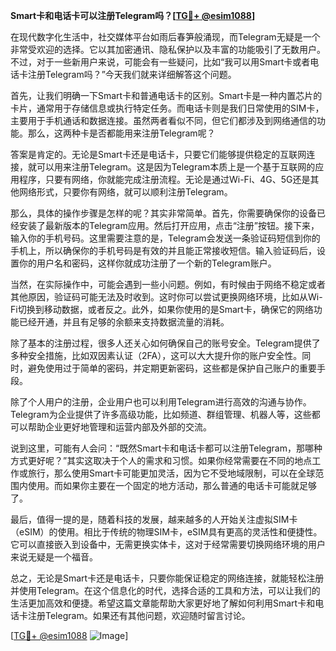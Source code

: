 **Smart卡和电话卡可以注册Telegram吗？[[TG💪+ @esim1088](https://t.me/s/esim1088)]**

在现代数字化生活中，社交媒体平台如雨后春笋般涌现，而Telegram无疑是一个非常受欢迎的选择。它以其加密通讯、隐私保护以及丰富的功能吸引了无数用户。不过，对于一些新用户来说，可能会有一些疑问，比如“我可以用Smart卡或者电话卡注册Telegram吗？”今天我们就来详细解答这个问题。

首先，让我们明确一下Smart卡和普通电话卡的区别。Smart卡是一种内置芯片的卡片，通常用于存储信息或执行特定任务。而电话卡则是我们日常使用的SIM卡，主要用于手机通话和数据连接。虽然两者看似不同，但它们都涉及到网络通信的功能。那么，这两种卡是否都能用来注册Telegram呢？

答案是肯定的。无论是Smart卡还是电话卡，只要它们能够提供稳定的互联网连接，就可以用来注册Telegram。这是因为Telegram本质上是一个基于互联网的应用程序，只要有网络，你就能完成注册流程。无论是通过Wi-Fi、4G、5G还是其他网络形式，只要你有网络，就可以顺利注册Telegram。

那么，具体的操作步骤是怎样的呢？其实非常简单。首先，你需要确保你的设备已经安装了最新版本的Telegram应用。然后打开应用，点击“注册”按钮。接下来，输入你的手机号码。这里需要注意的是，Telegram会发送一条验证码短信到你的手机上，所以确保你的手机号码是有效的并且能正常接收短信。输入验证码后，设置你的用户名和密码，这样你就成功注册了一个新的Telegram账户。

当然，在实际操作中，可能会遇到一些小问题。例如，有时候由于网络不稳定或者其他原因，验证码可能无法及时收到。这时你可以尝试更换网络环境，比如从Wi-Fi切换到移动数据，或者反之。此外，如果你使用的是Smart卡，确保它的网络功能已经开通，并且有足够的余额来支持数据流量的消耗。

除了基本的注册过程，很多人还关心如何确保自己的账号安全。Telegram提供了多种安全措施，比如双因素认证（2FA），这可以大大提升你的账户安全性。同时，避免使用过于简单的密码，并定期更新密码，这些都是保护自己账户的重要手段。

除了个人用户的注册，企业用户也可以利用Telegram进行高效的沟通与协作。Telegram为企业提供了许多高级功能，比如频道、群组管理、机器人等，这些都可以帮助企业更好地管理和运营内部及外部的交流。

说到这里，可能有人会问：“既然Smart卡和电话卡都可以注册Telegram，那哪种方式更好呢？”其实这取决于个人的需求和习惯。如果你经常需要在不同的地点工作或旅行，那么使用Smart卡可能更加灵活，因为它不受地域限制，可以在全球范围内使用。而如果你主要在一个固定的地方活动，那么普通的电话卡可能就足够了。

最后，值得一提的是，随着科技的发展，越来越多的人开始关注虚拟SIM卡（eSIM）的使用。相比于传统的物理SIM卡，eSIM具有更高的灵活性和便捷性。它可以直接嵌入到设备中，无需更换实体卡，这对于经常需要切换网络环境的用户来说无疑是一个福音。

总之，无论是Smart卡还是电话卡，只要你能保证稳定的网络连接，就能轻松注册并使用Telegram。在这个信息化的时代，选择合适的工具和方法，可以让我们的生活更加高效和便捷。希望这篇文章能帮助大家更好地了解如何利用Smart卡和电话卡注册Telegram。如果还有其他问题，欢迎随时留言讨论。

[[TG💪+ @esim1088](https://t.me/s/esim1088) ![Image](https://i.postimg.cc/4NQfJmqS/Snipaste-2025-05-13-00-14-12.png)]